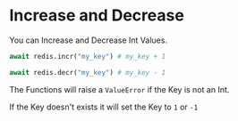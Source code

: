 # Increase and Decrease
You can Increase and Decrease Int Values.
```python
await redis.incr("my_key") # my_key + 1
```
```python
await redis.decr("my_key") # my_key - 1
```
The Functions will raise a `ValueError` if the Key is not an Int.

If the Key doesn't exists it will set the Key to `1` or `-1`